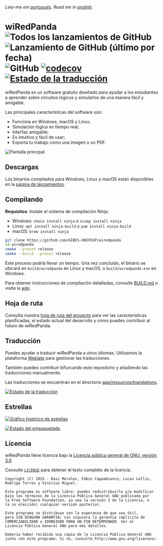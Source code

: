 _Leia-me em [português](README_pt_BR.md). Read me in [english](README.md)._

# wiRedPanda ![Todos los lanzamientos de GitHub](https://img.shields.io/github/downloads/gibis-unifesp/wiredpanda/total?style=flat-square) ![Lanzamiento de GitHub (último por fecha)](https://img.shields.io/github/v/release/gibis-unifesp/wiredpanda?style=flat-square) ![GitHub](https://img.shields.io/github/license/gibis-unifesp/wiredpanda?style=flat-square) [![codecov](https://codecov.io/gh/GIBIS-UNIFESP/wiRedPanda/branch/master/graph/badge.svg?token=5YBYB4J705)](https://codecov.io/gh/GIBIS-UNIFESP/wiRedPanda) <a href="https://hosted.weblate.org/engage/wiredpanda/"><img src="https://hosted.weblate.org/widget/wiredpanda/svg-badge.svg" alt="Estado de la traducción" /></a>

wiRedPanda es un software gratuito diseñado para ayudar a los estudiantes a aprender sobre circuitos lógicos y simularlos de una manera fácil y amigable.

Las principales características del software son:

- Funciona en Windows, macOS y Linux;
- Simulación lógica en tiempo real;
- Interfaz amigable;
- Es intuitivo y fácil de usar;
- Exporta tu trabajo como una imagen o un PDF.

![Pantalla principal](https://gibis-unifesp.github.io/wiRedPanda/demo.gif)

## Descargas

Los binarios compilados para Windows, Linux y macOS están disponibles en la [página de lanzamientos](https://github.com/GIBIS-UNIFESP/wiRedPanda/releases).

## Compilando

**Requisitos**: Instale el sistema de compilación Ninja:
- Windows: `choco install ninja` o `scoop install ninja`
- Linux: `apt install ninja-build` o `yum install ninja-build`
- macOS: `brew install ninja`

```bash
git clone https://github.com/GIBIS-UNIFESP/wiredpanda
cd wiredpanda
cmake --preset release
cmake --build --preset release
```

Este proceso podría llevar un tiempo. Una vez concluido, el binario se ubicará en `build/wiredpanda` en Linux y macOS, o `build/wiredpanda.exe` en Windows.

Para obtener instrucciones de compilación detalladas, consulte [BUILD.md](BUILD.md) o visite la [wiki](https://github.com/GIBIS-UNIFESP/wiRedPanda/wiki/How-to-setup-environment).

## Hoja de ruta

Consulta nuestra [hoja de ruta del proyecto](https://github.com/orgs/GIBIS-UNIFESP/projects/1) para ver las características planificadas, el estado actual del desarrollo y cómo puedes contribuir al futuro de wiRedPanda.

## Traducción

Puedes ayudar a traducir wiRedPanda a otros idiomas. Utilizamos la plataforma [Weblate](https://hosted.weblate.org/projects/wiredpanda/wiredpanda) para gestionar las traducciones.

También puedes contribuir bifurcando este repositorio y añadiendo las traducciones manualmente.

Las traducciones se encuentran en el directorio [app/resources/translations](https://github.com/GIBIS-UNIFESP/wiRedPanda/tree/master/app/resources/translations).

<a href="https://hosted.weblate.org/engage/wiredpanda/">
<img src="https://hosted.weblate.org/widget/wiredpanda/wiredpanda/multi-auto.svg" alt="Estado de la traducción" />
</a>

## Estrellas

<a href="https://www.star-history.com/#GIBIS-UNIFESP/wiRedPanda&Date">
<picture>
<source media="(prefers-color-scheme: dark)" srcset="https://api.star-history.com/svg?repos=GIBIS-UNIFESP/wiRedPanda&type=Date&theme=dark" />
<source media="(prefers-color-scheme: light)" srcset="https://api.star-history.com/svg?repos=GIBIS-UNIFESP/wiRedPanda&type=Date" />
<img alt="Gráfico histórico de estrellas" src="https://api.star-history.com/svg?repos=GIBIS-UNIFESP/wiRedPanda&type=Date" />
</picture>
</a>

[![Estado del empaquetado](https://repology.org/badge/vertical-allrepos/wiredpanda.svg)](https://repology.org/project/wiredpanda/versions)

## Licencia

wiRedPanda tiene licencia bajo la [Licencia pública general de GNU, versión 3.0](http://www.gnu.org/licenses/).

Consulte [`LICENSE`](LICENSE) para obtener el texto completo de la licencia.

```text
Copyright (C) 2025 - Davi Morales, Fábio Cappabianco, Lucas Lellis, Rodrigo Torres y Vinícius Miguel.

Este programa es software libre: puedes redistribuirlo y/o modificar
bajo los términos de la Licencia Pública General GNU publicada por
la Free Software Foundation, ya sea la versión 3 de la Licencia, o
(a su elección) cualquier versión posterior.

Este programa se distribuye con la esperanza de que sea útil,
pero SIN NINGUNA GARANTIA; sin siquiera la garantía implícita de
COMERCIABILIDAD o IDONEIDAD PARA UN FIN DETERMINADO. Ver el
Licencia Pública General GNU para más detalles.

Debería haber recibido una copia de la Licencia Pública General GNU
junto con este programa. Si no, consulte http://www.gnu.org/licenses/.
```
